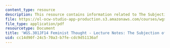 ```yaml
---
content_type: resource
description: This resource contains information related to The Subjection of Women.
file: https://ol-ocw-studio-app-production.s3.amazonaws.com/courses/wgs-301j-feminist-thought-fall-2014/cc14d90f24c570a3b7fecdc9d51136af_MITWGS_301JF14_Sess7.pdf
file_type: application/pdf
resourcetype: Document
title: 'WGS.301JF14 Feminist Thought - Lecture Notes: The Subjection of Women'
uid: cc14d90f-24c5-70a3-b7fe-cdc9d51136af
---
```

